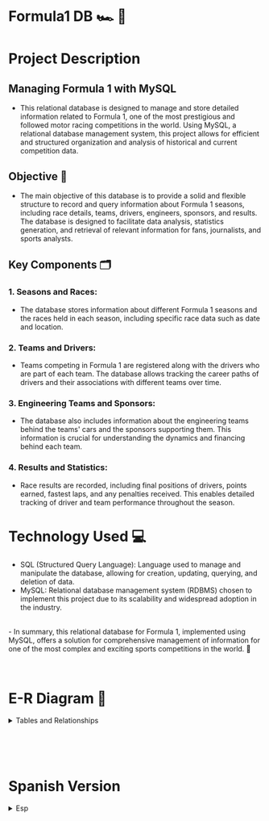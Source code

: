 # Formula1 DB 🏎️ 🧩

# Project Description

## Managing Formula 1 with MySQL
- This relational database is designed to manage and store detailed information related to Formula 1, one of the most prestigious and followed motor racing competitions in the world. Using MySQL, a relational database management system, this project allows for efficient and structured organization and analysis of historical and current competition data.

## Objective 🎯
- The main objective of this database is to provide a solid and flexible structure to record and query information about Formula 1 seasons, including race details, teams, drivers, engineers, sponsors, and results. The database is designed to facilitate data analysis, statistics generation, and retrieval of relevant information for fans, journalists, and sports analysts.

## Key Components 🗂️
### 1. Seasons and Races:
- The database stores information about different Formula 1 seasons and the races held in each season, including specific race data such as date and location.

### 2. Teams and Drivers:
- Teams competing in Formula 1 are registered along with the drivers who are part of each team. The database allows tracking the career paths of drivers and their associations with different teams over time.

### 3. Engineering Teams and Sponsors:
- The database also includes information about the engineering teams behind the teams' cars and the sponsors supporting them. This information is crucial for understanding the dynamics and financing behind each team.

### 4. Results and Statistics:
- Race results are recorded, including final positions of drivers, points earned, fastest laps, and any penalties received. This enables detailed tracking of driver and team performance throughout the season.

# Technology Used 💻
- SQL (Structured Query Language): Language used to manage and manipulate the database, allowing for creation, updating, querying, and deletion of data.
- MySQL: Relational database management system (RDBMS) chosen to implement this project due to its scalability and widespread adoption in the industry.

<br>
- In summary, this relational database for Formula 1, implemented using MySQL, offers a solution for comprehensive management of information for one of the most complex and exciting sports competitions in the world. 🏁

<br>
<br>
<br>


# E-R Diagram 🧩


<details>
<summary>Tables and Relationships</summary>


### 1️⃣ Drivers:
- driver_id (PK)
- first_name
- last_name
- nationality
- date_of_birth
- team_id (FK)

**Relationships:**
- (1-n) with Teams
- (1-n) with Results
- (1-n) with Fastest_Laps
- (1-n) with Qualifying
- (1-n) with Penalties


### 2️⃣ Teams:
- team_id (PK)
- name
- country

**Relationships:**
- (1-n) with Drivers
- (1-n) with Results
- (1-n) with Fastest_Laps
- (1-n) with Qualifying
- (1-n) with Penalties
- (m-n) with Engineers through Engieering Teams
- (m-n) with Sponsors through Team_Sponsors

### 3️⃣ Seasons:

season_id (PK)
year
Relationships:
(1-n) with Races
(1-n) with Team_Constructors
(1-n) with Team_Sponsors
Circuits (Additional, not directly related in the simplified design):

circuit_id (PK)
name
country
length
Races:

race_id (PK)
name
date
location
season_id (FK)
Relationships:
(1-n) with Results
(1-n) with Fastest_Laps
(1-n) with Qualifying
(1-n) with Penalties
Results:

result_id (PK)
race_id (FK)
driver_id (FK)
team_id (FK)
position
points
Relationships:
(n-1) with Races
(n-1) with Drivers
(n-1) with Teams
Fastest_Laps:

fastest_lap_id (PK)
race_id (FK)
driver_id (FK)
time
Relationships:
(n-1) with Races
(n-1) with Drivers
Qualifying:

qualifying_id (PK)
race_id (FK)
driver_id (FK)
position
Relationships:
(n-1) with Races
(n-1) with Drivers
Penalties:

penalty_id (PK)
driver_id (FK)
race_id (FK)
description
time_penalty
Relationships:
(n-1) with Drivers
(n-1) with Races
Constructors:

constructor_id (PK)
name
country
Relationships:
(1-n) with Team_Constructors
Team_Constructors:

team_constructor_id (PK)
team_id (FK)
constructor_id (FK)
season_id (FK)
Relationships:
(n-1) with Constructors
(n-1) with Teams
(n-1) with Seasons
Sponsors:

sponsor_id (PK)
name
country
Relationships:
(1-n) with Team_Sponsors
Team_Sponsors:

team_sponsor_id (PK)
team_id (FK)
sponsor_id (FK)
season_id (FK)
Relationships:
(n-1) with Sponsors
(n-1) with Teams
(n-1) with Seasons


</details>

<br><br><br>

# Spanish Version 

<details>
<summary>Esp</summary>

# Formula1 DB 🏎️ 🧩

# Descripción del proyecto

## Gestión de la Fórmula 1 con MySQL
- Esta base de datos relacional está diseñada para gestionar y almacenar información detallada relacionada con la Fórmula 1, una de las competiciones automovilísticas más prestigiosas y seguidas en el mundo. Utilizando MySQL, un sistema de gestión de bases de datos relacional, este proyecto permite organizar y analizar datos históricos y actuales de la competición de manera eficiente y estructurada.

## Objetivo 🎯
- El objetivo principal de esta base de datos es proporcionar una estructura sólida y flexible para registrar y consultar información sobre las temporadas de Fórmula 1, incluyendo detalles de carreras, equipos, pilotos, constructores, patrocinadores y resultados. La base de datos está diseñada para facilitar el análisis de datos, la generación de estadísticas y la obtención de información relevante para aficionados, periodistas y analistas deportivos.

## Componentes Principales 🗂️
### 1. Temporadas y Carreras:
- La base de datos almacena información sobre las distintas temporadas de Fórmula 1 y las carreras que se llevan a cabo en cada temporada, incluyendo datos específicos de cada carrera como la fecha y la ubicación.

### 2. Equipos y Pilotos: 
- Se registran los equipos que compiten en la Fórmula 1, junto con los pilotos que forman parte de cada equipo. La base de datos permite seguir la trayectoria de los pilotos y sus asociaciones con diferentes equipos a lo largo del tiempo.

### 3. Equipo de Ingenieros y Patrocinadores: 
- La base de datos también incluye información sobre el equipo de Ingenieros de los autos de los equipos y los patrocinadores que los apoyan. Esta información es crucial para comprender las dinámicas y financiaciones detrás de cada equipo.

### 4. Resultados y Estadísticas: 
- Se registran los resultados de cada carrera, incluyendo las posiciones finales de los pilotos, los puntos obtenidos, las vueltas rápidas y cualquier penalización recibida. Esto permite realizar un seguimiento detallado del rendimiento de pilotos y equipos a lo largo de la temporada.


# Tecnología Utilizada 💻
- SQL (Structured Query Language): Lenguaje utilizado para gestionar y manipular la base de datos, permitiendo la creación, actualización, consulta y eliminación de datos.
- MySQL: Sistema de gestión de bases de datos relacional (RDBMS) elegido para implementar este proyecto debido a su escalabilidad y amplia adopción en el sector.

<br>
- En resumen, esta base de datos relacional sobre la Fórmula 1, implementada utilizando MySQL, ofrece una solución para la gestión integral de información de una de las competencias deportivas más complejas y emocionantes del mundo. 🏁

<br>
  
</details>
